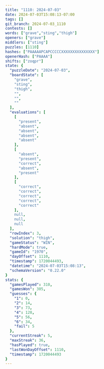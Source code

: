 ```yaml
---
title: "1110: 2024-07-03"
date: 2024-07-03T15:08:13-07:00
tags: []
git_branch: 2024-07-03_1110
contests: []
words: ["grave","sting","thigh"]
openers: ["grave"]
middlers: ["sting"]
puzzles: [1110]
hashes: ["PAAAAAPCAPCCCCCXXXXXXXXXXXXXXX"]
openerHash: ["PAAAA"]
shifts: ["zoqpr"]
state: {
  "puzzleDate": "2024-07-03",
  "boardState": [
    "grave",
    "sting",
    "thigh",
    "",
    "",
    ""
  ],
  "evaluations": [
    [
      "present",
      "absent",
      "absent",
      "absent",
      "absent"
    ],
    [
      "absent",
      "present",
      "correct",
      "absent",
      "present"
    ],
    [
      "correct",
      "correct",
      "correct",
      "correct",
      "correct"
    ],
    null,
    null,
    null
  ],
  "rowIndex": 3,
  "solution": "thigh",
  "gameStatus": "WIN",
  "hardMode": true,
  "gameId": "1970",
  "dayOffset": 1110,
  "timestamp": 1720044493,
  "datetime": "2024-07-03T15:08:13",
  "schemaVersion": "0.22.0"
}
stats: {
  "gamesPlayed": 310,
  "gamesWon": 305,
  "guesses": {
    "1": 0,
    "2": 14,
    "3": 73,
    "4": 128,
    "5": 56,
    "6": 34,
    "fail": 5
  },
  "currentStreak": 5,
  "maxStreak": 36,
  "hasPlayed": true,
  "lastWonDayOffset": 1110,
  "timestamp": 1720044493
}
---
```

<!-- more -->

